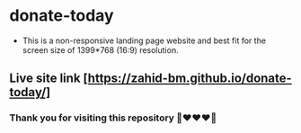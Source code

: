 # donate-today

* This is a non-responsive landing page website and best fit for the screen size of 1399*768 (16:9) resolution.

## Live site link [https://zahid-bm.github.io/donate-today/]

### Thank you for visiting this repository 🙂❤️❤️❤️🙂
